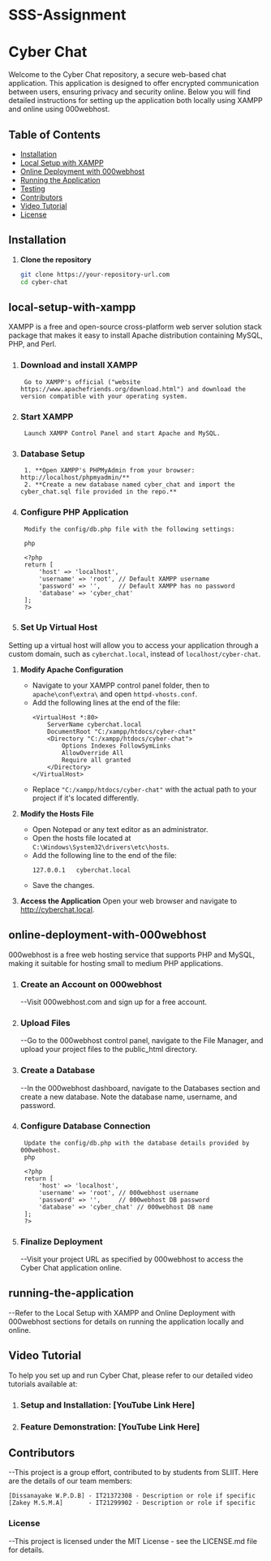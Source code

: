 # SSS-Assignment

# Cyber Chat

Welcome to the Cyber Chat repository, a secure web-based chat application. This application is designed to offer encrypted communication between users, ensuring privacy and security online. Below you will find detailed instructions for setting up the application both locally using XAMPP and online using 000webhost.

## Table of Contents

- [Installation](#installation)
- [Local Setup with XAMPP](#local-setup-with-xampp)
- [Online Deployment with 000webhost](#online-deployment-with-000webhost)
- [Running the Application](#running-the-application)
- [Testing](#testing)
- [Contributors](#contributors)
- [Video Tutorial](#video-tutorial)
- [License](#license)

## Installation

1. **Clone the repository**
   ```bash
   git clone https://your-repository-url.com
   cd cyber-chat

## local-setup-with-xampp

XAMPP is a free and open-source cross-platform web server solution stack package that makes it easy to install Apache distribution containing MySQL, PHP, and Perl.

1. ### Download and install XAMPP
        Go to XAMPP's official ("website https://www.apachefriends.org/download.html") and download the version compatible with your operating system.

2. ### Start XAMPP
        Launch XAMPP Control Panel and start Apache and MySQL.

3. ### Database Setup
        1. **Open XAMPP's PHPMyAdmin from your browser: http://localhost/phpmyadmin/** 
        2. **Create a new database named cyber_chat and import the cyber_chat.sql file provided in the repo.**

4. ### Configure PHP Application
        Modify the config/db.php file with the following settings:

        php

        <?php
        return [
            'host' => 'localhost',
            'username' => 'root', // Default XAMPP username
            'password' => '',     // Default XAMPP has no password
            'database' => 'cyber_chat'
        ];
        ?>
5. ### Set Up Virtual Host
Setting up a virtual host will allow you to access your application through a custom domain, such as `cyberchat.local`, instead of `localhost/cyber-chat`.

1. **Modify Apache Configuration**
   - Navigate to your XAMPP control panel folder, then to `apache\conf\extra\` and open `httpd-vhosts.conf`.
   - Add the following lines at the end of the file:
     ```apacheconf
     <VirtualHost *:80>
         ServerName cyberchat.local
         DocumentRoot "C:/xampp/htdocs/cyber-chat"
         <Directory "C:/xampp/htdocs/cyber-chat">
             Options Indexes FollowSymLinks
             AllowOverride All
             Require all granted
         </Directory>
     </VirtualHost>
     ```
   - Replace `"C:/xampp/htdocs/cyber-chat"` with the actual path to your project if it's located differently.

2. **Modify the Hosts File**
   - Open Notepad or any text editor as an administrator.
   - Open the hosts file located at `C:\Windows\System32\drivers\etc\hosts`.
   - Add the following line to the end of the file:
     ```
     127.0.0.1   cyberchat.local
     ```
   - Save the changes.

6. **Access the Application**
        Open your web browser and navigate to http://cyberchat.local.

## online-deployment-with-000webhost

000webhost is a free web hosting service that supports PHP and MySQL, making it suitable for hosting small to medium PHP applications.

1. ### Create an Account on 000webhost
   --Visit 000webhost.com and sign up for a free account.

2. ### Upload Files
   --Go to the 000webhost control panel, navigate to the File Manager, and upload your project files to the public_html directory.

3. ### Create a Database
   --In the 000webhost dashboard, navigate to the Databases section and create a new database. Note the database name, username, and password.

4. ### Configure Database Connection
        Update the config/db.php with the database details provided by 000webhost.
        php

        <?php
        return [
            'host' => 'localhost',
            'username' => 'root', // 000webhost username
            'password' => '',     // 000webhost DB password
            'database' => 'cyber_chat' // 000webhost DB name
        ];
        ?>

6. ### Finalize Deployment
   --Visit your project URL as specified by 000webhost to access the Cyber Chat application online.

## running-the-application
   --Refer to the Local Setup with XAMPP and Online Deployment with 000webhost sections for details on running the application locally and online.

## Video Tutorial

To help you set up and run Cyber Chat, please refer to our detailed video tutorials available at:

   1. ### Setup and Installation: [YouTube Link Here]
   2. ### Feature Demonstration: [YouTube Link Here]

## Contributors

   --This project is a group effort, contributed to by students from SLIIT. Here are the details of our team members:

    [Dissanayake W.P.D.B] - IT21372308 - Description or role if specific
    [Zakey M.S.M.A]       - IT21299902 - Description or role if specific

### License

   --This project is licensed under the MIT License - see the LICENSE.md file for details.



